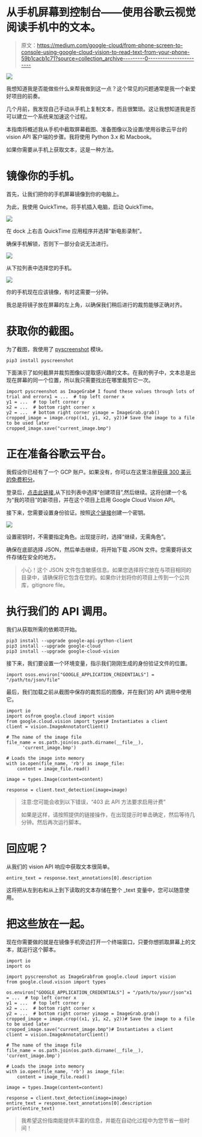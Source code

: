 # 从手机屏幕到控制台——使用谷歌云视觉阅读手机中的文本。

> 原文：<https://medium.com/google-cloud/from-phone-screen-to-console-using-google-cloud-vision-to-read-text-from-your-phone-59b1cacb1c71?source=collection_archive---------0----------------------->

![](img/8f814cfdbafcb1afff750739215083c1.png)

我想知道我是否能做些什么来帮我做到这一点？这个常见的问题通常是我一个新爱好项目的前奏。

几个月前，我发现自己手动从手机上复制文本，而且很繁琐。这让我想知道我是否可以建立一个系统来加速这个过程。

本指南将概述我从手机中截取屏幕截图、准备图像以及设置/使用谷歌云平台的 vision API 客户端的步骤。我将使用 Python 3.x 和 Macbook。

如果你需要从手机上获取文本，这是一种方法。

# 镜像你的手机。

首先，让我们把你的手机屏幕镜像到你的电脑上。

为此，我使用 QuickTime。将手机插入电脑，启动 QuickTime。

![](img/aa5b3b2a6bfafced6e60059ea2427828.png)

在 dock 上右击 QuickTime 应用程序并选择“新电影录制”。

确保手机解锁，否则下一部分会说无法进行。

![](img/86caefc2141116c7d3857ef92a9b8193.png)

从下拉列表中选择您的手机。

![](img/58a748746415b91b54df9d1d5af86d3b.png)

你的手机现在应该镜像，有时这需要一分钟。

我总是将镜子放在屏幕的左上角，以确保我们稍后进行的裁剪能够正确对齐。

# 获取你的截图。

为了截图，我使用了 [pyscreenshot](https://pypi.org/project/pyscreenshot/) 模块。

```
pip3 install pyscreenshot
```

下面演示了如何截屏并裁剪图像以提取感兴趣的文本。在我的例子中，文本总是出现在屏幕的同一个位置，所以我只需要找出在哪里裁剪它一次。

```
import pyscreenshot as ImageGrab# I found these values through lots of trial and errorx1 = ...  # top left corner x
y1 = ...  # top left corner y
x2 = ...  # bottom right corner x
y2 = ...  # bottom right corner yimage = ImageGrab.grab()
cropped_image = image.crop((x1, y1, x2, y2))# Save the image to a file to be used later
cropped_image.save("current_image.bmp")
```

# 正在准备谷歌云平台。

我假设你已经有了一个 GCP 账户。如果没有，你可以在这里注册[获得 300 美元的免费积分](https://cloud.google.com/free/)。

登录后，[点击此链接](https://console.cloud.google.com/flows/enableapi?apiid=vision.googleapis.com&redirect=https://console.cloud.google.com&_ga=2.215477203.-510096860.1516326627),从下拉列表中选择“创建项目”,然后继续。这将创建一个名为“我的项目”的新项目，并在这个项目上启用 Google Cloud Vision API。

接下来，您需要设置身份验证。按照[这个链接](https://console.cloud.google.com/apis/credentials/serviceaccountkey?_ga=2.214830803.-510096860.1516326627)创建一个密钥。

![](img/66863a824e0933eda2740d422fab2e85.png)

设置密钥时，不需要指定角色。出现提示时，选择“继续，无需角色”。

确保在底部选择 JSON，然后单击继续，将开始下载 JSON 文件。您需要将该文件存储在安全的地方。

> 小心！这个 JSON 文件包含敏感信息。如果您选择将它放在与项目相同的目录中，请确保将它包含在您的。如果你计划将你的项目上传到一个公共库，gitignore file。

# 执行我们的 API 调用。

我们从获取所需的依赖项开始。

```
pip3 install --upgrade google-api-python-client
pip3 install --upgrade google-cloud
pip3 install --upgrade google-cloud-vision
```

接下来，我们要设置一个环境变量，指示我们刚刚生成的身份验证文件的位置。

```
import osos.environ["GOOGLE_APPLICATION_CREDENTIALS"] = "/path/to/json/file"
```

最后，我们加载之前从截图中保存的裁剪后的图像，并在我们的 API 调用中使用它。

```
import io
import osfrom google.cloud import vision
from google.cloud.vision import types# Instantiates a client
client = vision.ImageAnnotatorClient()

# The name of the image file
file_name = os.path.join(os.path.dirname(__file__),   
      'current_image.bmp')

# Loads the image into memory
with io.open(file_name, 'rb') as image_file:
    content = image_file.read()

image = types.Image(content=content)

response = client.text_detection(image=image)
```

> 注意:您可能会收到以下错误，“403 此 API 方法要求启用计费”
> 
> 如果是这样，请按照提供的链接操作，在出现提示时单击确定，然后等待几分钟。然后再次运行脚本。

# 回应呢？

从我们的 vision API 响应中获取文本很简单。

```
entire_text = response.text_annotations[0].description
```

这将把从左到右和从上到下读取的文本存储在整个 _text 变量中，您可以随意使用。

# 把这些放在一起。

现在你需要做的就是在镜像手机旁边打开一个终端窗口，只要你想抓取屏幕上的文本，就运行这个脚本。

```
import io
import os

import pyscreenshot as ImageGrabfrom google.cloud import vision
from google.cloud.vision import types

os.environ["GOOGLE_APPLICATION_CREDENTIALS"] = "/path/to/your/json"x1 = ...  # top left corner x
y1 = ...  # top left corner y
x2 = ...  # bottom right corner x
y2 = ...  # bottom right corner yimage = ImageGrab.grab()
cropped_image = image.crop((x1, y1, x2, y2))# Save the image to a file to be used later
cropped_image.save("current_image.bmp")# Instantiates a client
client = vision.ImageAnnotatorClient()

# The name of the image file
file_name = os.path.join(os.path.dirname(__file__), 'current_image.bmp')

# Loads the image into memory
with io.open(file_name, 'rb') as image_file:
    content = image_file.read()

image = types.Image(content=content)

response = client.text_detection(image=image)
entire_text = response.text_annotations[0].description
print(entire_text)
```

> 我希望这份指南能提供丰富的信息，并能在自动化过程中为您节省一些时间！